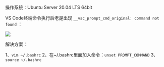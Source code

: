 操作系统：Ubuntu Server 20.04 LTS 64bit

VS Code终端命令执行后老是出现 `__vsc_prompt_cmd_original: command not found` ：

![](https://moonpic.oss-cn-beijing.aliyuncs.com/tf-feb/20240603222452.png)

解决方案：

1、`vim ~/.bashrc` 
2、在~/.bashrc里面加入命令：`unset PROMPT_COMMAND`
3、`source ~/.bashrc` 
